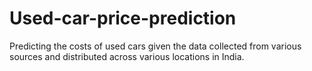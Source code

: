 # Used-car-price-prediction
 Predicting the costs of used cars given the data collected from various sources and distributed across various locations in India.
